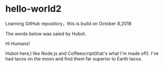 # hello-world2
Learning GitHub repository，this is build on October 8,2018 

The words below was saied by Hubot.

Hi Humans!

  Hubot here,I like Node.js and Coffeescript(that's what I'm made of!).
I've had tacos on the moon and find them far superior to Earth tacos.
